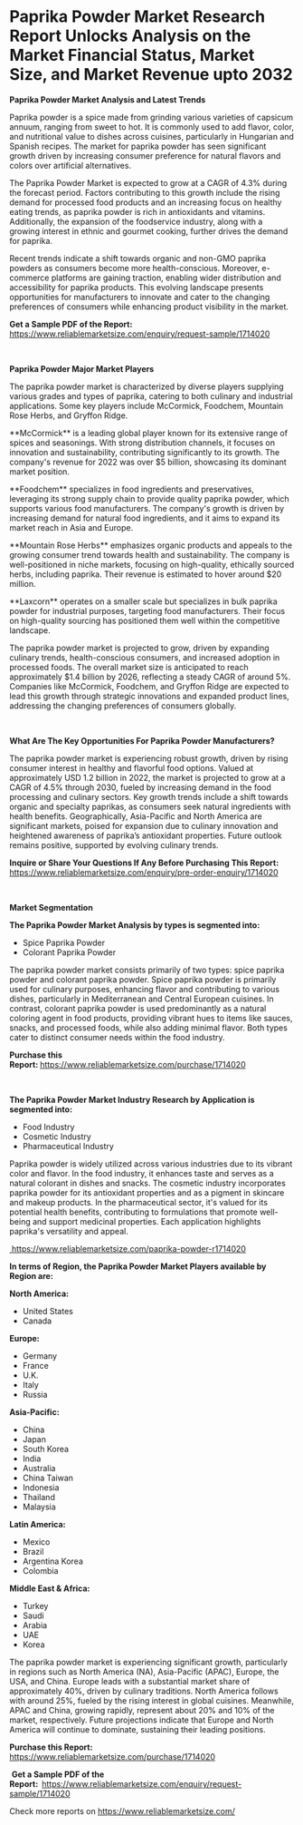 <p><h1>Paprika Powder Market Research Report Unlocks Analysis on the Market Financial Status, Market Size, and Market Revenue upto 2032</h1></p><p><strong>Paprika Powder Market Analysis and Latest Trends</strong></p>
<p><p>Paprika powder is a spice made from grinding various varieties of capsicum annuum, ranging from sweet to hot. It is commonly used to add flavor, color, and nutritional value to dishes across cuisines, particularly in Hungarian and Spanish recipes. The market for paprika powder has seen significant growth driven by increasing consumer preference for natural flavors and colors over artificial alternatives. </p><p>The Paprika Powder Market is expected to grow at a CAGR of 4.3% during the forecast period. Factors contributing to this growth include the rising demand for processed food products and an increasing focus on healthy eating trends, as paprika powder is rich in antioxidants and vitamins. Additionally, the expansion of the foodservice industry, along with a growing interest in ethnic and gourmet cooking, further drives the demand for paprika.</p><p>Recent trends indicate a shift towards organic and non-GMO paprika powders as consumers become more health-conscious. Moreover, e-commerce platforms are gaining traction, enabling wider distribution and accessibility for paprika products. This evolving landscape presents opportunities for manufacturers to innovate and cater to the changing preferences of consumers while enhancing product visibility in the market.</p></p>
<p><strong>Get a Sample PDF of the Report:&nbsp;</strong> <a href="https://www.reliablemarketsize.com/enquiry/request-sample/1714020?utm_campaign=3536&utm_medium=2&utm_source=Github&utm_content=ia&utm_term=28032025&utm_id=paprika-powder">https://www.reliablemarketsize.com/enquiry/request-sample/1714020</a></p>
<p>&nbsp;</p>
<p><strong>Paprika Powder Major Market Players</strong></p>
<p><p>The paprika powder market is characterized by diverse players supplying various grades and types of paprika, catering to both culinary and industrial applications. Some key players include McCormick, Foodchem, Mountain Rose Herbs, and Gryffon Ridge. </p><p>**McCormick** is a leading global player known for its extensive range of spices and seasonings. With strong distribution channels, it focuses on innovation and sustainability, contributing significantly to its growth. The company's revenue for 2022 was over $5 billion, showcasing its dominant market position. </p><p>**Foodchem** specializes in food ingredients and preservatives, leveraging its strong supply chain to provide quality paprika powder, which supports various food manufacturers. The company's growth is driven by increasing demand for natural food ingredients, and it aims to expand its market reach in Asia and Europe.</p><p>**Mountain Rose Herbs** emphasizes organic products and appeals to the growing consumer trend towards health and sustainability. The company is well-positioned in niche markets, focusing on high-quality, ethically sourced herbs, including paprika. Their revenue is estimated to hover around $20 million.</p><p>**Laxcorn** operates on a smaller scale but specializes in bulk paprika powder for industrial purposes, targeting food manufacturers. Their focus on high-quality sourcing has positioned them well within the competitive landscape.</p><p>The paprika powder market is projected to grow, driven by expanding culinary trends, health-conscious consumers, and increased adoption in processed foods. The overall market size is anticipated to reach approximately $1.4 billion by 2026, reflecting a steady CAGR of around 5%. Companies like McCormick, Foodchem, and Gryffon Ridge are expected to lead this growth through strategic innovations and expanded product lines, addressing the changing preferences of consumers globally.</p></p>
<p>&nbsp;</p>
<p><strong>What Are The Key Opportunities For Paprika Powder Manufacturers?</strong></p>
<p><p>The paprika powder market is experiencing robust growth, driven by rising consumer interest in healthy and flavorful food options. Valued at approximately USD 1.2 billion in 2022, the market is projected to grow at a CAGR of 4.5% through 2030, fueled by increasing demand in the food processing and culinary sectors. Key growth trends include a shift towards organic and specialty paprikas, as consumers seek natural ingredients with health benefits. Geographically, Asia-Pacific and North America are significant markets, poised for expansion due to culinary innovation and heightened awareness of paprika’s antioxidant properties. Future outlook remains positive, supported by evolving culinary trends.</p></p>
<p><strong>Inquire or Share Your Questions If Any Before Purchasing This Report:</strong> <a href="https://www.reliablemarketsize.com/enquiry/pre-order-enquiry/1714020?utm_campaign=3536&utm_medium=2&utm_source=Github&utm_content=ia&utm_term=28032025&utm_id=paprika-powder">https://www.reliablemarketsize.com/enquiry/pre-order-enquiry/1714020</a></p>
<p>&nbsp;</p>
<p><strong>Market Segmentation</strong></p>
<p><strong>The Paprika Powder Market Analysis by types is segmented into:</strong></p>
<p><ul><li>Spice Paprika Powder</li><li>Colorant Paprika Powder</li></ul></p>
<p><p>The paprika powder market consists primarily of two types: spice paprika powder and colorant paprika powder. Spice paprika powder is primarily used for culinary purposes, enhancing flavor and contributing to various dishes, particularly in Mediterranean and Central European cuisines. In contrast, colorant paprika powder is used predominantly as a natural coloring agent in food products, providing vibrant hues to items like sauces, snacks, and processed foods, while also adding minimal flavor. Both types cater to distinct consumer needs within the food industry.</p></p>
<p><strong>Purchase this Report:&nbsp;</strong><a href="https://www.reliablemarketsize.com/purchase/1714020?utm_campaign=3536&utm_medium=2&utm_source=Github&utm_content=ia&utm_term=28032025&utm_id=paprika-powder">https://www.reliablemarketsize.com/purchase/1714020</a></p>
<p>&nbsp;</p>
<p><strong>The Paprika Powder Market Industry Research by Application is segmented into:</strong></p>
<p><ul><li>Food Industry</li><li>Cosmetic Industry</li><li>Pharmaceutical Industry</li></ul></p>
<p><p>Paprika powder is widely utilized across various industries due to its vibrant color and flavor. In the food industry, it enhances taste and serves as a natural colorant in dishes and snacks. The cosmetic industry incorporates paprika powder for its antioxidant properties and as a pigment in skincare and makeup products. In the pharmaceutical sector, it's valued for its potential health benefits, contributing to formulations that promote well-being and support medicinal properties. Each application highlights paprika's versatility and appeal.</p></p>
<p><a href="https://www.reliablemarketsize.com/paprika-powder-r1714020?utm_campaign=3536&utm_medium=2&utm_source=Github&utm_content=ia&utm_term=28032025&utm_id=paprika-powder">&nbsp;https://www.reliablemarketsize.com/paprika-powder-r1714020</a></p>
<p><strong>In terms of Region, the Paprika Powder Market Players available by Region are:</strong></p>
<p>
    <p> <strong> North America: </strong>
        <ul>
            <li>United States</li>
            <li>Canada</li>
        </ul>
        </p> 
    <p> <strong> Europe: </strong>
        <ul>
            <li>Germany</li>
            <li>France</li>
            <li>U.K.</li>
            <li>Italy</li>
            <li>Russia</li>
        </ul>
        </p> 
    <p> <strong> Asia-Pacific: </strong>
        <ul>
            <li>China</li>
            <li>Japan</li>
            <li>South Korea</li>
            <li>India</li>
            <li>Australia</li>
            <li>China Taiwan</li>
            <li>Indonesia</li>
            <li>Thailand</li>
            <li>Malaysia</li>
        </ul>
        </p> 
    <p> <strong> Latin America: </strong>
        <ul>
            <li>Mexico</li>
            <li>Brazil</li>
            <li>Argentina Korea</li>
            <li>Colombia</li>
        </ul>
        </p> 
    <p> <strong> Middle East & Africa: </strong>
        <ul>
            <li>Turkey</li>
            <li>Saudi</li>
            <li>Arabia</li>
            <li>UAE</li>
            <li>Korea</li>
        </ul>
    </p>
    </p>
<p><p>The paprika powder market is experiencing significant growth, particularly in regions such as North America (NA), Asia-Pacific (APAC), Europe, the USA, and China. Europe leads with a substantial market share of approximately 40%, driven by culinary traditions. North America follows with around 25%, fueled by the rising interest in global cuisines. Meanwhile, APAC and China, growing rapidly, represent about 20% and 10% of the market, respectively. Future projections indicate that Europe and North America will continue to dominate, sustaining their leading positions.</p></p>
<p><strong>Purchase this Report: </strong><a href="https://www.reliablemarketsize.com/purchase/1714020?utm_campaign=3536&utm_medium=2&utm_source=Github&utm_content=ia&utm_term=28032025&utm_id=paprika-powder">https://www.reliablemarketsize.com/purchase/1714020</a></p>
<p>&nbsp;<strong>Get a Sample PDF of the Report:&nbsp;&nbsp;</strong><a href="https://www.reliablemarketsize.com/enquiry/request-sample/1714020?utm_campaign=3536&utm_medium=2&utm_source=Github&utm_content=ia&utm_term=28032025&utm_id=paprika-powder">https://www.reliablemarketsize.com/enquiry/request-sample/1714020</a></p>
<p><strong></strong></p>
<p>Check more reports on <a href="https://www.reliablemarketsize.com/?utm_campaign=3536&utm_medium=2&utm_source=Github&utm_content=ia&utm_term=28032025&utm_id=paprika-powder">https://www.reliablemarketsize.com/</a></p>